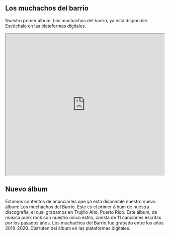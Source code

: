 ## Los muchachos del barrio

Nuestro primer álbum, Los muchachos del barrio, ya está disponible. Escúchalo en las plataformas digitales.

<iframe src="https://open.spotify.com/embed/album/6ZLBxFv1eFc6oN90yeNK7P" width="100%" height="450" allow="encrypted-media"></iframe>
<br />

## Nuevo álbum

Estamos contentos de anunciarles que ya está disponible nuestro nuevo álbum: Los muchachos del Barrio. Este es el primer álbum de nuestra discografía, el cual grabamos en Trujillo Alto, Puerto Rico. Este álbum, de música punk rock con nuestro único estilo, consta de 11 canciones escritas por los pasados años. Los muchachos del Barrio fue grabado entre los años 2019-2020. Disfruten del álbum en las plataformas digitales.


